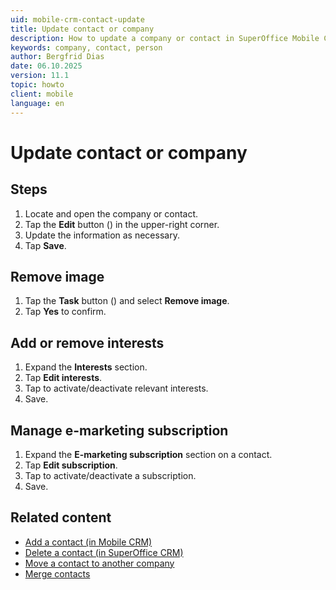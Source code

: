 ```yaml
---
uid: mobile-crm-contact-update
title: Update contact or company
description: How to update a company or contact in SuperOffice Mobile CRM.
keywords: company, contact, person
author: Bergfrid Dias
date: 06.10.2025
version: 11.1
topic: howto
client: mobile
language: en
---
```


# Update contact or company

## Steps

1. Locate and open the company or contact.
1. Tap the **Edit** button (<i class="ph ph-pencil-simple" aria-label="true"></i>) in the upper-right corner.
1. Update the information as necessary.
1. Tap **Save**.

## Remove image

1. Tap the **Task** button (<i class="ph ph-dots-three-circle-vertical" aria-hidden="true"></i>) and select **Remove image**.
1. Tap **Yes** to confirm.

## Add or remove interests

1. Expand the **Interests** section.
1. Tap **Edit interests**.
1. Tap to activate/deactivate relevant interests.
1. Save.

## Manage e-marketing subscription

1. Expand the **E-marketing subscription** section on a contact.
1. Tap **Edit subscription**.
1. Tap to activate/deactivate a subscription.
1. Save.

## Related content

* [Add a contact (in Mobile CRM)][1]
* [Delete a contact (in SuperOffice CRM)][2]
* [Move a contact to another company][3]
* [Merge contacts][4]

<!-- Referenced links -->
[1]: create.md
[2]: ../../../../en/contact/learn/delete.md
[3]: ../../../../en/contact/learn/move.md
[4]: ../../../../en/contact/learn/merge-contacts.md

<!-- Referenced images -->
